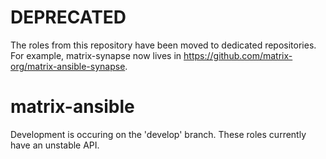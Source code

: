 # DEPRECATED
The roles from this repository have been moved to dedicated repositories. For example, matrix-synapse now lives in https://github.com/matrix-org/matrix-ansible-synapse.


# matrix-ansible

Development is occuring on the 'develop' branch. These roles currently have an unstable API.

